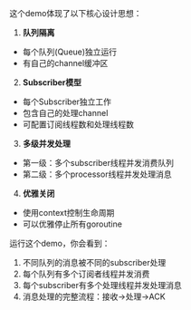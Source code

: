 这个demo体现了以下核心设计思想：

1. __队列隔离__

- 每个队列(Queue)独立运行
- 有自己的channel缓冲区

2. __Subscriber模型__

- 每个Subscriber独立工作
- 包含自己的处理channel
- 可配置订阅线程数和处理线程数

3. __多级并发处理__

- 第一级：多个subscriber线程并发消费队列
- 第二级：多个processor线程并发处理消息

4. __优雅关闭__

- 使用context控制生命周期
- 可以优雅停止所有goroutine

运行这个demo，你会看到：

1. 不同队列的消息被不同的subscriber处理
2. 每个队列有多个订阅者线程并发消费
3. 每个subscriber有多个处理线程并发处理消息
4. 消息处理的完整流程：接收->处理->ACK


